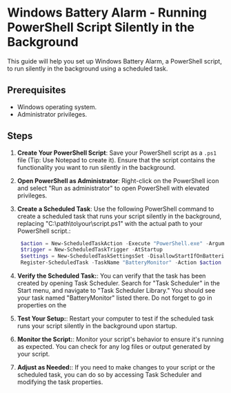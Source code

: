 # Windows Battery Alarm - Running PowerShell Script Silently in the Background

This guide will help you set up Windows Battery Alarm, a PowerShell script, to run silently in the background using a scheduled task.

## Prerequisites

- Windows operating system.
- Administrator privileges.

## Steps

1. **Create Your PowerShell Script**:
   Save your PowerShell script as a `.ps1` file (Tip: Use Notepad to create it). Ensure that the script contains the functionality you want to run silently in the background.

2. **Open PowerShell as Administrator**:
   Right-click on the PowerShell icon and select "Run as administrator" to open PowerShell with elevated privileges.

3. **Create a Scheduled Task**:
   Use the following PowerShell command to create a scheduled task that runs your script silently in the background, replacing "C:\path\to\your\script.ps1" with the actual path to your PowerShell script.:
   ```powershell
    $action = New-ScheduledTaskAction -Execute "PowerShell.exe" -Argument "-WindowStyle Hidden -File ""C:\path\to\your\script.ps1"""
    $trigger = New-ScheduledTaskTrigger -AtStartup
    $settings = New-ScheduledTaskSettingsSet -DisallowStartIfOnBatteries:$false
    Register-ScheduledTask -TaskName "BatteryMonitor" -Action $action -Trigger $trigger -Settings $settings -RunLevel Highest -Force
4. **Verify the Scheduled Task:**:
   You can verify that the task has been created by opening Task Scheduler. Search for "Task Scheduler" in the Start menu, and navigate to "Task Scheduler Library." You should see your task named "BatteryMonitor" listed there. Do not forget to go in properties on the 

5. **Test Your Setup:**:
   Restart your computer to test if the scheduled task runs your script silently in the background upon startup.

6. **Monitor the Script:**:
   Monitor your script's behavior to ensure it's running as expected. You can check for any log files or output generated by your script.

7. **Adjust as Needed:**:
   If you need to make changes to your script or the scheduled task, you can do so by accessing Task Scheduler and modifying the task properties.

   